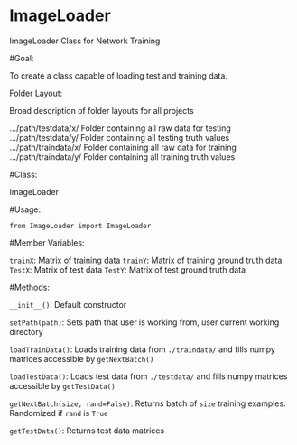 # ImageLoader
ImageLoader Class for Network Training

#Goal:

To create a class capable of loading test and training data.

Folder Layout:

Broad description of folder layouts for all projects

.../path/testdata/x/		Folder containing all raw data for testing
.../path/testdata/y/		Folder containing all testing truth values
.../path/traindata/x/		Folder containing all raw data for training
.../path/traindata/y/		Folder containing all training truth values

#Class:

ImageLoader

#Usage: 

`from ImageLoader import ImageLoader`

#Member Variables:

`trainX`: Matrix of training data
`trainY`: Matrix of training ground truth data
`TestX`: Matrix of test data
`TestY`: Matrix of test ground truth data

#Methods:

`__init__()`: Default constructor

`setPath(path)`: Sets path that user is working from, user current working directory

`loadTrainData()`: Loads training data from `./traindata/` and fills numpy matrices accessible by `getNextBatch()`

`loadTestData()`: Loads test data from `./testdata/` and fills numpy matrices accessible by `getTestData()`

`getNextBatch(size, rand=False)`: Returns batch of `size` training examples. Randomized if `rand` is `True`

`getTestData()`: Returns test data matrices
